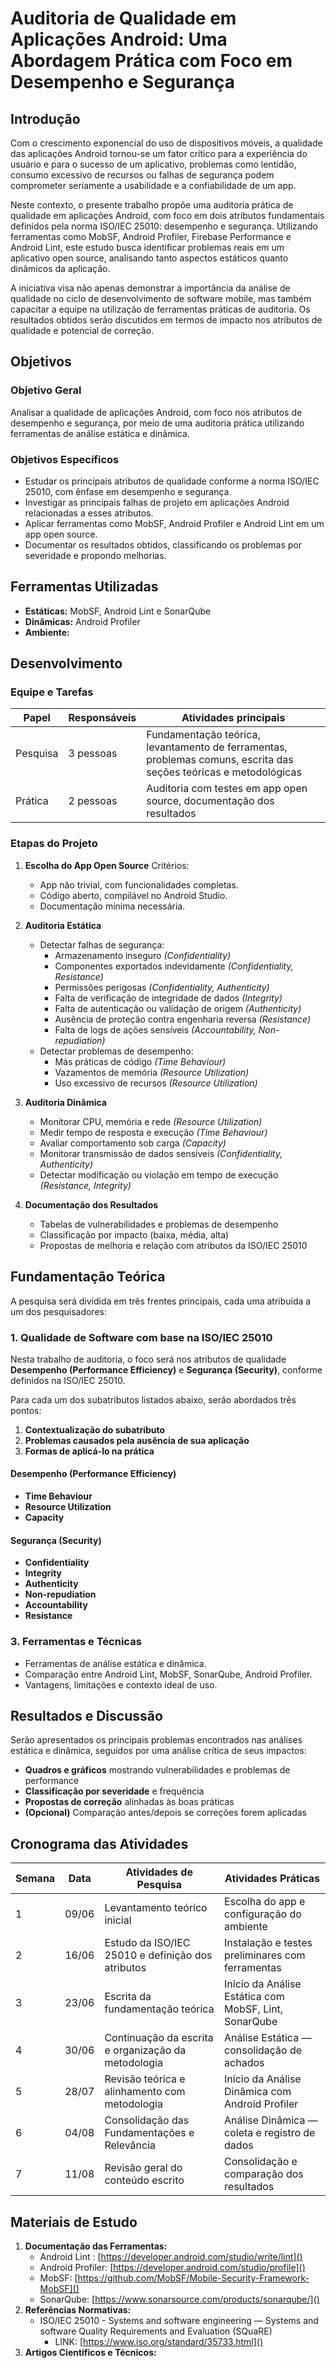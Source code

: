 # Auditoria de Qualidade em Aplicações Android: Uma Abordagem Prática com Foco em Desempenho e Segurança

## Introdução

Com o crescimento exponencial do uso de dispositivos móveis, a qualidade das aplicações Android tornou-se um fator crítico para a experiência do usuário e para o sucesso de um aplicativo, problemas como lentidão, consumo excessivo de recursos ou falhas de segurança podem comprometer seriamente a usabilidade e a confiabilidade de um app.

Neste contexto, o presente trabalho propõe uma auditoria prática de qualidade em aplicações Android, com foco em dois atributos fundamentais definidos pela norma ISO/IEC 25010: desempenho e segurança. Utilizando ferramentas como MobSF, Android Profiler, Firebase Performance e Android Lint, este estudo busca identificar problemas reais em um aplicativo open source, analisando tanto aspectos estáticos quanto dinâmicos da aplicação.

A iniciativa visa não apenas demonstrar a importância da análise de qualidade no ciclo de desenvolvimento de software mobile, mas também capacitar a equipe na utilização de ferramentas práticas de auditoria. Os resultados obtidos serão discutidos em termos de impacto nos atributos de qualidade e potencial de correção.

## Objetivos

### Objetivo Geral

Analisar a qualidade de aplicações Android, com foco nos atributos de desempenho e segurança, por meio de uma auditoria prática utilizando ferramentas de análise estática e dinâmica.

### Objetivos Específicos

* Estudar os principais atributos de qualidade conforme a norma ISO/IEC 25010, com ênfase em desempenho e segurança.
* Investigar as principais falhas de projeto em aplicações Android relacionadas a esses atributos.
* Aplicar ferramentas como MobSF, Android Profiler e Android Lint em um app open source.
* Documentar os resultados obtidos, classificando os problemas por severidade e propondo melhorias.

## Ferramentas Utilizadas

* **Estáticas:** MobSF, Android Lint e SonarQube
* **Dinâmicas:** Android Profiler
* **Ambiente:**

## Desenvolvimento

### Equipe e Tarefas

| Papel    | Responsáveis | Atividades principais                                                                                                    |
| -------- | ------------- | ------------------------------------------------------------------------------------------------------------------------ |
| Pesquisa | 3 pessoas     | Fundamentação teórica, levantamento de ferramentas, problemas comuns, escrita das seções teóricas e metodológicas |
| Prática | 2 pessoas     | Auditoria com testes em app open source, documentação dos resultados                                                  |

### Etapas do Projeto

1. **Escolha do App Open Source**
   Critérios:

   * App não trivial, com funcionalidades completas.
   * Código aberto, compilável no Android Studio.
   * Documentação mínima necessária.
2. **Auditoria Estática**

   * Detectar falhas de segurança:
     * Armazenamento inseguro *(Confidentiality)*
     * Componentes exportados indevidamente *(Confidentiality, Resistance)*
     * Permissões perigosas *(Confidentiality, Authenticity)*
     * Falta de verificação de integridade de dados *(Integrity)*
     * Falta de autenticação ou validação de origem *(Authenticity)*
     * Ausência de proteção contra engenharia reversa *(Resistance)*
     * Falta de logs de ações sensíveis *(Accountability, Non-repudiation)*
   * Detectar problemas de desempenho:
     * Más práticas de código *(Time Behaviour)*
     * Vazamentos de memória *(Resource Utilization)*
     * Uso excessivo de recursos *(Resource Utilization)*
3. **Auditoria Dinâmica**

   * Monitorar CPU, memória e rede *(Resource Utilization)*
   * Medir tempo de resposta e execução *(Time Behaviour)*
   * Avaliar comportamento sob carga *(Capacity)*
   * Monitorar transmissão de dados sensíveis *(Confidentiality, Authenticity)*
   * Detectar modificação ou violação em tempo de execução *(Resistance, Integrity)*
4. **Documentação dos Resultados**

   * Tabelas de vulnerabilidades e problemas de desempenho
   * Classificação por impacto (baixa, média, alta)
   * Propostas de melhoria e relação com atributos da ISO/IEC 25010

## Fundamentação Teórica

A pesquisa será dividida em três frentes principais, cada uma atribuída a um dos pesquisadores:

### 1. Qualidade de Software com base na ISO/IEC 25010

Nesta trabalho de auditoria, o foco será nos atributos de qualidade **Desempenho (Performance Efficiency)** e **Segurança (Security)**, conforme definidos na ISO/IEC 25010.

Para cada um dos subatributos listados abaixo, serão abordados três pontos:

1. **Contextualização do subatributo**
2. **Problemas causados pela ausência de sua aplicação**
3. **Formas de aplicá-lo na prática**

#### Desempenho (Performance Efficiency)

* **Time Behaviour**
* **Resource Utilization**
* **Capacity**

#### Segurança (Security)

* **Confidentiality**
* **Integrity**
* **Authenticity**
* **Non-repudiation**
* **Accountability**
* **Resistance**

### 3. Ferramentas e Técnicas

* Ferramentas de análise estática e dinâmica.
* Comparação entre Android Lint, MobSF, SonarQube, Android Profiler.
* Vantagens, limitações e contexto ideal de uso.

## Resultados e Discussão

Serão apresentados os principais problemas encontrados nas análises estática e dinâmica, seguidos por uma análise crítica de seus impactos:

* **Quadros e gráficos** mostrando vulnerabilidades e problemas de performance
* **Classificação por severidade** e frequência
* **Propostas de correção** alinhadas às boas práticas
* **(Opcional)** Comparação antes/depois se correções forem aplicadas

## Cronograma das Atividades

| Semana | Data  | Atividades de Pesquisa                                  | Atividades Práticas                                     |
| ------ | ----- | ------------------------------------------------------- | -------------------------------------------------------- |
| 1      | 09/06 | Levantamento teórico inicial                           | Escolha do app e configuração do ambiente              |
| 2      | 16/06 | Estudo da ISO/IEC 25010 e definição dos atributos     | Instalação e testes preliminares com ferramentas       |
| 3      | 23/06 | Escrita da fundamentação teórica                     | Início da Análise Estática com MobSF, Lint, SonarQube |
| 4      | 30/06 | Continuação da escrita e organização da metodologia | Análise Estática — consolidação de achados          |
| 5      | 28/07 | Revisão teórica e alinhamento com metodologia         | Início da Análise Dinâmica com Android Profiler       |
| 6      | 04/08 | Consolidação das Fundamentações e Relevância       | Análise Dinâmica — coleta e registro de dados         |
| 7      | 11/08 | Revisão geral do conteúdo escrito                     | Consolidação e comparação dos resultados             |

## Materiais de Estudo

1. **Documentação das Ferramentas:**
   * Android Lint : [https://developer.android.com/studio/write/lint]()
   * Android Profiler: [https://developer.android.com/studio/profile]()
   * MobSF: [https://github.com/MobSF/Mobile-Security-Framework-MobSF]()
   * SonarQube: [https://www.sonarsource.com/products/sonarqube/]()
2. **Referências Normativas:**
   * ISO/IEC 25010 - Systems and software engineering — Systems and software Quality Requirements and Evaluation (SQuaRE)
     * LINK: [https://www.iso.org/standard/35733.html]()
3. **Artigos Científicos e Técnicos:**
